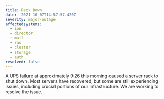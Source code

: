 ```yaml
---
title: Rack Down
date: '2021-10-07T14:57:57.420Z'
severity: major-outage
affectedsystems:
  - ion
  - director
  - mail
  - ras
  - cluster
  - storage
  - auth
resolved: false
---
```

A UPS failure at approximately 9:26 this morning caused a server rack to shut down. Most servers have recovered, but some are still experiencing issues, including crucial portions of our infrastructure. We are working to resolve the issue.

<!--- language code: en -->
